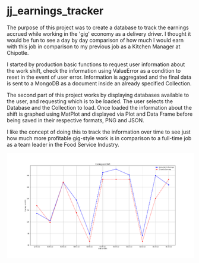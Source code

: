 # jj_earnings_tracker

The purpose of this project was to create a database to track the earnings accrued while working in the 'gig' economy as a delivery driver. I thought it would be fun to see a day by day comparison of how much I would earn with this job in comparison to my previous job as a Kitchen Manager at Chipotle.

I started by production basic functions to request user information about the work shift, check the information using ValueError as a condition to reset in the event of user error. Information is aggregated and the final data is sent to a MongoDB as a document inside an already specified Collection.

The second part of this project works by displaying databases available to the user, and requesting which is to be loaded. The user selects the Database and the Collection to load. Once loaded the information about the shift is graphed using MatPlot and displayed via Plot and Data Frame before being saved in their respective formats, PNG and JSON.

I like the concept of doing this to track the information over time to see just how much more profitable gig-style work is in comparison to a full-time job as a team leader in the Food Service Industry. 

![Plot Comparison](https://github.com/HendersonAlec2212/jj_earnings_tracker/blob/main/JJ_vs_Chipotle_Earnings.png)
